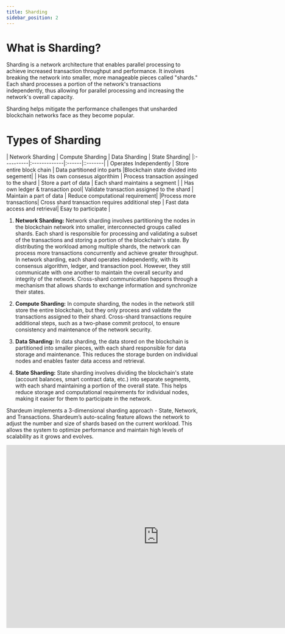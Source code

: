 ```yaml
---
title: Sharding
sidebar_position: 2
---
```


# What is Sharding?


Sharding is a network architecture that enables parallel processing to achieve increased transaction throughput and performance. It involves breaking the network into smaller, more manageable pieces called "shards." Each shard processes a portion of the network's transactions independently, thus allowing for parallel processing and increasing the network's overall capacity.

Sharding helps mitigate the performance challenges that unsharded blockchain networks face as they become popular.

# Types of Sharding

| Network Sharding  | Compute Sharding      |  Data Sharding | State Sharding|
|:----------|:-------------|:------|::-------|
| Operates Independently | Store entire block chain | Data partitioned into parts |Blockchain state divided into segement|
| Has its own consesus algorithim | Process transaction assinged to the shard   |  Store a part of data | Each shard maintains a segment  |
| Has own ledger & transaction pool| Validate transaction assigned to the shard |   Maintain a part of data | Reduce computational requirement|
|Process more transactions| Cross shard transaction requires additional step | Fast data access and retrieval|  Esay to participate   |


1. **Network Sharding:**  Network sharding involves partitioning the nodes in the blockchain network into smaller, interconnected groups called shards. Each shard is responsible for processing and validating a subset of the transactions and storing a portion of the blockchain's state. By distributing the workload among multiple shards, the network can process more transactions concurrently and achieve greater throughput. In network sharding, each shard operates independently, with its consensus algorithm, ledger, and transaction pool. However, they still communicate with one another to maintain the overall security and integrity of the network. Cross-shard communication happens through a mechanism that allows shards to exchange information and synchronize their states.

2. **Compute Sharding:** In compute sharding, the nodes in the network still store the entire blockchain, but they only process and validate the transactions assigned to their shard. Cross-shard transactions require additional steps, such as a two-phase commit protocol, to ensure consistency and maintenance of the network security.

3. **Data Sharding:** In data sharding, the data stored on the blockchain is partitioned into smaller pieces, with each shard responsible for data storage and maintenance. This reduces the storage burden on individual nodes and enables faster data access and retrieval.

4. **State Sharding:** State sharding involves dividing the blockchain's state (account balances, smart contract data, etc.) into separate segments, with each shard maintaining a portion of the overall state. This helps reduce storage and computational requirements for individual nodes, making it easier for them to participate in the network.

Shardeum implements a 3-dimensional sharding approach - State, Network, and Transactions. Shardeum’s auto-scaling feature allows the network to adjust the number and size of shards based on the current workload. This allows the system to optimize performance and maintain high levels of scalability as it grows and evolves.


<iframe width="800" height="480" src="https://www.youtube.com/embed/SZpjvWMfgDA" title="YouTube video player" frameborder="0" allow="accelerometer; autoplay; clipboard-write; encrypted-media; gyroscope; picture-in-picture; web-share" allowfullscreen></iframe>